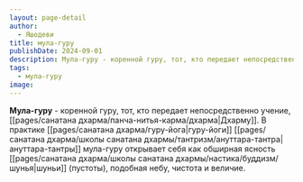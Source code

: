 ```yaml
---
layout: page-detail
author:
  - Яшодеви
title: мула-гуру
publishDate: 2024-09-01
description: Мула-гуру - коренной гуру, тот, кто передает непосредственно учение, дхарму. В практике гуру-йоги ануттара-тантры мула-гуру открывает себя как обширная ясность шуньи (пустоты), подобная небу, чистота и величие.
tags:
  - мула-гуру
image:
---
```

**Мула-гуру** - коренной гуру, тот, кто передает непосредственно учение, [[pages/санатана дхарма/панча-нитья-карма/дхарма|Дхарму]]. В практике [[pages/санатана дхарма/гуру-йога|гуру-йоги]] [[pages/санатана дхарма/школы санатана дхармы/тантризм/ануттара-тантра|ануттара-тантры]] мула-гуру открывает себя как обширная ясность [[pages/санатана дхарма/школы санатана дхармы/настика/буддизм/шунья|шуньи]] (пустоты), подобная небу, чистота и величие.

